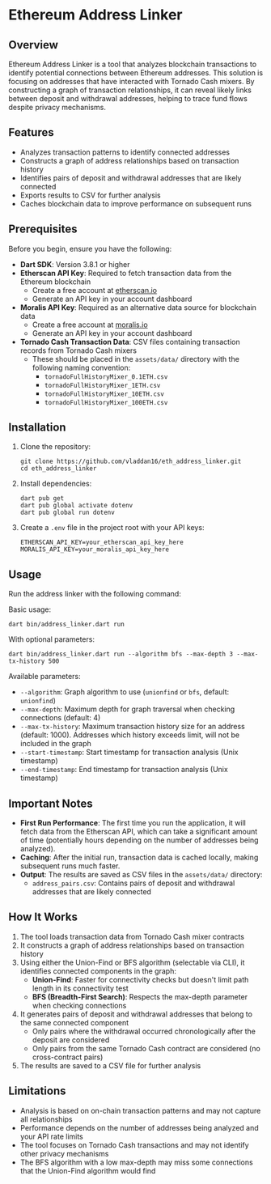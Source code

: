 # Ethereum Address Linker

## Overview

Ethereum Address Linker is a tool that analyzes blockchain transactions to identify potential connections between Ethereum addresses.
This solution is focusing on addresses that have interacted with Tornado Cash mixers.
By constructing a graph of transaction relationships, it can reveal likely links between deposit and withdrawal addresses, helping to trace fund flows despite privacy mechanisms.

## Features

- Analyzes transaction patterns to identify connected addresses
- Constructs a graph of address relationships based on transaction history
- Identifies pairs of deposit and withdrawal addresses that are likely connected
- Exports results to CSV for further analysis
- Caches blockchain data to improve performance on subsequent runs

## Prerequisites

Before you begin, ensure you have the following:

- **Dart SDK**: Version 3.8.1 or higher
- **Etherscan API Key**: Required to fetch transaction data from the Ethereum blockchain
  - Create a free account at [etherscan.io](https://etherscan.io)
  - Generate an API key in your account dashboard
- **Moralis API Key**: Required as an alternative data source for blockchain data
  - Create a free account at [moralis.io](https://moralis.io)
  - Generate an API key in your account dashboard
- **Tornado Cash Transaction Data**: CSV files containing transaction records from Tornado Cash mixers
  - These should be placed in the `assets/data/` directory with the following naming convention:
    - `tornadoFullHistoryMixer_0.1ETH.csv`
    - `tornadoFullHistoryMixer_1ETH.csv`
    - `tornadoFullHistoryMixer_10ETH.csv`
    - `tornadoFullHistoryMixer_100ETH.csv`

## Installation

1. Clone the repository:
   ```
   git clone https://github.com/vladdan16/eth_address_linker.git
   cd eth_address_linker
   ```

2. Install dependencies:
   ```
   dart pub get
   dart pub global activate dotenv
   dart pub global run dotenv
   ```

3. Create a `.env` file in the project root with your API keys:
   ```
   ETHERSCAN_API_KEY=your_etherscan_api_key_here
   MORALIS_API_KEY=your_moralis_api_key_here
   ```

## Usage

Run the address linker with the following command:

Basic usage:
```
dart bin/address_linker.dart run
```

With optional parameters:
```
dart bin/address_linker.dart run --algorithm bfs --max-depth 3 --max-tx-history 500
```

Available parameters:
- `--algorithm`: Graph algorithm to use (`unionfind` or `bfs`, default: `unionfind`)
- `--max-depth`: Maximum depth for graph traversal when checking connections (default: 4)
- `--max-tx-history`: Maximum transaction history size for an address (default: 1000). Addresses which history exceeds limit, will not be included in the graph
- `--start-timestamp`: Start timestamp for transaction analysis (Unix timestamp)
- `--end-timestamp`: End timestamp for transaction analysis (Unix timestamp)

## Important Notes

- **First Run Performance**: The first time you run the application, it will fetch data from the Etherscan API, which can take a significant amount of time (potentially hours depending on the number of addresses being analyzed).
- **Caching**: After the initial run, transaction data is cached locally, making subsequent runs much faster.
- **Output**: The results are saved as CSV files in the `assets/data/` directory:
  - `address_pairs.csv`: Contains pairs of deposit and withdrawal addresses that are likely connected

## How It Works

1. The tool loads transaction data from Tornado Cash mixer contracts
2. It constructs a graph of address relationships based on transaction history
3. Using either the Union-Find or BFS algorithm (selectable via CLI), it identifies connected components in the graph:
   - **Union-Find**: Faster for connectivity checks but doesn't limit path length in its connectivity test
   - **BFS (Breadth-First Search)**: Respects the max-depth parameter when checking connections
4. It generates pairs of deposit and withdrawal addresses that belong to the same connected component
   - Only pairs where the withdrawal occurred chronologically after the deposit are considered
   - Only pairs from the same Tornado Cash contract are considered (no cross-contract pairs)
5. The results are saved to a CSV file for further analysis

## Limitations

- Analysis is based on on-chain transaction patterns and may not capture all relationships
- Performance depends on the number of addresses being analyzed and your API rate limits
- The tool focuses on Tornado Cash transactions and may not identify other privacy mechanisms
- The BFS algorithm with a low max-depth may miss some connections that the Union-Find algorithm would find
